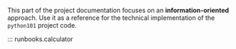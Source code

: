 This part of the project documentation focuses on
an **information-oriented** approach. Use it as a
reference for the technical implementation of the
`python101` project code.

::: runbooks.calculator